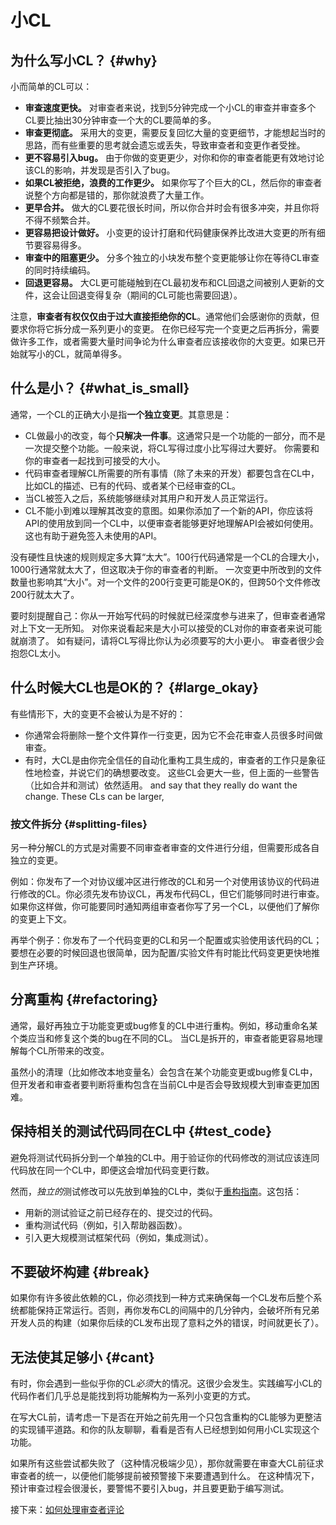# 小CL



## 为什么写小CL？ {#why}

小而简单的CL可以：

-   **审查速度更快。** 对审查者来说，找到5分钟完成一个小CL的审查并审查多个CL要比抽出30分钟审查一个大的CL要简单的多。
-   **审查更彻底。** 采用大的变更，需要反复回忆大量的变更细节，才能想起当时的思路，而有些重要的思考就会遗忘或丢失，导致审查者和变更作者受挫。
-   **更不容易引入bug。** 由于你做的变更更少，对你和你的审查者能更有效地讨论该CL的影响，并发现是否引入了bug。
-   **如果CL被拒绝，浪费的工作更少。** 如果你写了个巨大的CL，然后你的审查者说整个方向都是错的，那你就浪费了大量工作。
-   **更早合并。** 做大的CL要花很长时间，所以你合并时会有很多冲突，并且你将不得不频繁合并。
-   **更容易把设计做好。** 小变更的设计打磨和代码健康保养比改进大变更的所有细节要容易得多。
-   **审查中的阻塞更少。** 分多个独立的小块发布整个变更能够让你在等待CL审查的同时持续编码。
-   **回退更容易。** 大CL更可能碰触到在CL最初发布和CL回退之间被别人更新的文件，这会让回退变得复杂（期间的CL可能也需要回退）。

注意，**审查者有权仅仅由于过大直接拒绝你的CL**。通常他们会感谢你的贡献，但要求你将它拆分成一系列更小的变更。
在你已经写完一个变更之后再拆分，需要做许多工作，或者需要大量时间争论为什么审查者应该接收你的大变更。如果已开始就写小的CL，就简单得多。

## 什么是小？ {#what_is_small}

通常，一个CL的正确大小是指**一个独立变更**。其意思是：

-   CL做最小的改变，每个**只解决一件事**。这通常只是一个功能的一部分，而不是一次提交整个功能。一般来说，将CL写得过度小比写得过大要好。
    你需要和你的审查者一起找到可接受的大小。
-   代码审查者理解CL所需要的所有事情（除了未来的开发）都要包含在CL中，比如CL的描述、已有的代码、或者某个已经审查的CL。
-   当CL被签入之后，系统能够继续对其用户和开发人员正常运行。
-   CL不能小到难以理解其改变的意图。如果你添加了一个新的API，你应该将API的使用放到同一个CL中，以便审查者能够更好地理解API会被如何使用。
    这也有助于避免签入未使用的API。

没有硬性且快速的规则规定多大算“太大”。100行代码通常是一个CL的合理大小，1000行通常就太大了，但这取决于你的审查者的判断。
一次变更中所改到的文件数量也影响其“大小”。对一个文件的200行变更可能是OK的，但跨50个文件修改200行就太大了。

要时刻提醒自己：你从一开始写代码的时候就已经深度参与进来了，但审查者通常对上下文一无所知。
对你来说看起来是大小可以接受的CL对你的审查者来说可能就崩溃了。
如有疑问，请将CL写得比你认为必须要写的大小更小。
审查者很少会抱怨CL太小。

## 什么时候大CL也是OK的？ {#large_okay}

有些情形下，大的变更不会被认为是不好的：

-   你通常会将删除一整个文件算作一行变更，因为它不会花审查人员很多时间做审查。
-   有时，大CL是由你完全信任的自动化重构工具生成的，审查者的工作只是象征性地检查，并说它们的确想要改变。
    这些CL会更大一些，但上面的一些警告（比如合并和测试）依然适用。
    and say that they really do want the change. These CLs can be larger,

### 按文件拆分 {#splitting-files}

另一种分解CL的方式是对需要不同审查者审查的文件进行分组，但需要形成各自独立的变更。

例如：你发布了一个对协议缓冲区进行修改的CL和另一个对使用该协议的代码进行修改的CL。你必须先发布协议CL，再发布代码CL，但它们能够同时进行审查。
如果你这样做，你可能要同时通知两组审查者你写了另一个CL，以便他们了解你的变更上下文。


再举个例子：你发布了一个代码变更的CL和另一个配置或实验使用该代码的CL；要想在必要的时候回退也很简单，因为配置/实验文件有时能比代码变更更快地推到生产环境。

## 分离重构 {#refactoring}

通常，最好再独立于功能变更或bug修复的CL中进行重构。例如，移动重命名某个类应当和修复这个类的bug在不同的CL。
当CL是拆开的，审查者能更容易地理解每个CL所带来的改变。

虽然小的清理（比如修改本地变量名）会包含在某个功能变更或bug修复CL中，但开发者和审查者要判断将重构包含在当前CL中是否会导致规模大到审查更加困难。

## 保持相关的测试代码同在CL中 {#test_code}

避免将测试代码拆分到一个单独的CL中。用于验证你的代码修改的测试应该连同代码放在同一个CL中，即便这会增加代码变更行数。

然而，<i>独立的</i>测试修改可以先放到单独的CL中，类似于[重构指南](#refactoring)。这包括：

*   用新的测试验证之前已经存在的、提交过的代码。
*   重构测试代码（例如，引入帮助器函数）。
*   引入更大规模测试框架代码（例如，集成测试）。

## 不要破坏构建 {#break}

如果你有许多彼此依赖的CL，你必须找到一种方式来确保每一个CL发布后整个系统都能保持正常运行。否则，再你发布CL的间隔中的几分钟内，会破坏所有兄弟开发人员的构建（如果你后续的CL发布出现了意料之外的错误，时间就更长了）。

## 无法使其足够小 {#cant}

有时，你会遇到一些似乎你的CL*必须*大的情况。这很少会发生。实践编写小CL的代码作者们几乎总是能找到将功能解构为一系列小变更的方式。

在写大CL前，请考虑一下是否在开始之前先用一个只包含重构的CL能够为更整洁的实现铺平道路。和你的队友聊聊，看看是否有人已经想到如何用小CL实现这个功能。

如果所有这些尝试都失败了（这种情况极端少见），那你就需要在审查大CL前征求审查者的统一，以便他们能够提前被预警接下来要遭遇到什么。
在这种情况下，预计审查过程会很漫长，要警惕不要引入bug，并且要更勤于编写测试。

接下来：[如何处理审查者评论](handling-comments.md)
